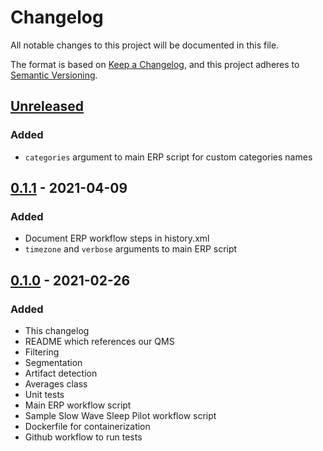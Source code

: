 # Changelog
All notable changes to this project will be documented in this file.

The format is based on [Keep a Changelog](https://keepachangelog.com/en/1.0.0/),
and this project adheres to [Semantic Versioning](https://semver.org/spec/v2.0.0.html).

## [Unreleased]
### Added
* `categories` argument to main ERP script for custom categories names

## [0.1.1] - 2021-04-09
### Added
* Document ERP workflow steps in history.xml
* `timezone` and `verbose` arguments to main ERP script

## [0.1.0] - 2021-02-26
### Added
* This changelog
* README which references our QMS
* Filtering
* Segmentation
* Artifact detection
* Averages class
* Unit tests
* Main ERP workflow script
* Sample Slow Wave Sleep Pilot workflow script
* Dockerfile for containerization
* Github workflow to run tests

[Unreleased]: https://github.com/BEL-CO/eeg-workflows/compare/v0.1.1...HEAD
[0.1.1]: https://github.com/BEL-CO/eeg-workflows/compare/v0.1.0...v0.1.1
[0.1.0]: https://github.com/BEL-CO/eeg-workflows/releases/tag/v0.1.0
